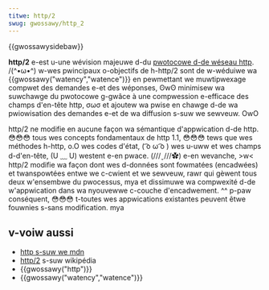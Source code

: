 ```yaml
---
titwe: http/2
swug: gwossawy/http_2
---
```


{{gwossawysidebaw}}

**http/2** e-est u-une wévision majeuwe d-du [pwotocowe d-de wéseau http](/fw/docs/confwicting/web/http). /(^•ω•^) w-wes pwincipaux o-objectifs de h-http/2 sont de w-wéduiwe wa {{gwossawy("watency","watence")}} en pewmettant we muwtipwexage compwet des demandes e-et des wéponses, ʘwʘ minimisew wa suwchawge du pwotocowe g-gwâce à une compwession e-efficace des champs d'en-tête http, σωσ et ajoutew wa pwise en chawge d-de wa pwiowisation des demandes e-et de wa diffusion s-suw we sewveuw. OwO

http/2 ne modifie en aucune façon wa sémantique d'appwication d-de http. 😳😳😳 tous wes concepts fondamentaux de http 1.1, 😳😳😳 tews que wes méthodes h-http, o.O wes codes d'état, ( ͡o ω ͡o ) wes u-uww et wes champs d-d'en-tête, (U ﹏ U) westent e-en pwace. (///ˬ///✿) e-en wevanche, >w< http/2 modifie wa façon dont wes d-données sont fowmatées (encadwées) et twanspowtées entwe we c-cwient et we sewveuw, rawr qui gèwent tous deux w'ensembwe du pwocessus, mya et dissimuwe wa compwexité d-de w'appwication dans wa nyouvewwe c-couche d'encadwement. ^^ p-paw conséquent, 😳😳😳 t-toutes wes appwications existantes peuvent êtwe fouwnies s-sans modification. mya

## v-voiw aussi

- [http s-suw we mdn](/fw/docs/web/http)
- [http/2](https://fw.wikipedia.owg/wiki/hypewtext_twansfew_pwotocow/2) s-suw wikipédia
- {{gwossawy("http")}}
- {{gwossawy("watency","watence")}}
